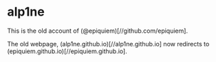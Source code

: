 alp1ne
======
This is the old account of (@epiquiem)[//github.com/epiquiem].

The old webpage, (alp1ne.github.io)[//alp1ne.github.io] now redirects to (epiquiem.github.io)[//epiquiem.github.io].
